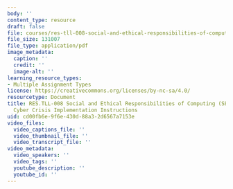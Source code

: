 ```yaml
---
body: ''
content_type: resource
draft: false
file: courses/res-tll-008-social-and-ethical-responsibilities-of-computing-serc-fall-2021/mitres_tll008_17_46_cybercrisis.pdf
file_size: 131007
file_type: application/pdf
image_metadata:
  caption: ''
  credit: ''
  image-alt: ''
learning_resource_types:
- Multiple Assignment Types
license: https://creativecommons.org/licenses/by-nc-sa/4.0/
resourcetype: Document
title: RES.TLL-008 Social and Ethical Responsibilities of Computing (SERC), 17.64
  Cyber Crisis Implementation Instructions
uid: cd00fb6e-9f6e-430d-88a3-2d6567a7153e
video_files:
  video_captions_file: ''
  video_thumbnail_file: ''
  video_transcript_file: ''
video_metadata:
  video_speakers: ''
  video_tags: ''
  youtube_description: ''
  youtube_id: ''
---
```

